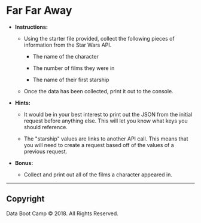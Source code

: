 # Far Far Away

* **Instructions:**

  * Using the starter file provided, collect the following pieces of information from the Star Wars API.

    - The name of the character

    - The number of films they were in

    - The name of their first starship

  * Once the data has been collected, print it out to the console.

* **Hints:**

  * It would be in your best interest to print out the JSON from the initial request before anything else. This will let you know what keys you should reference.

  * The "starship" values are links to another API call. This means that you will need to create a request based off of the values of a previous request.

* **Bonus:**

  * Collect and print out all of the films a character appeared in.

- - -

## Copyright

Data Boot Camp © 2018. All Rights Reserved.
